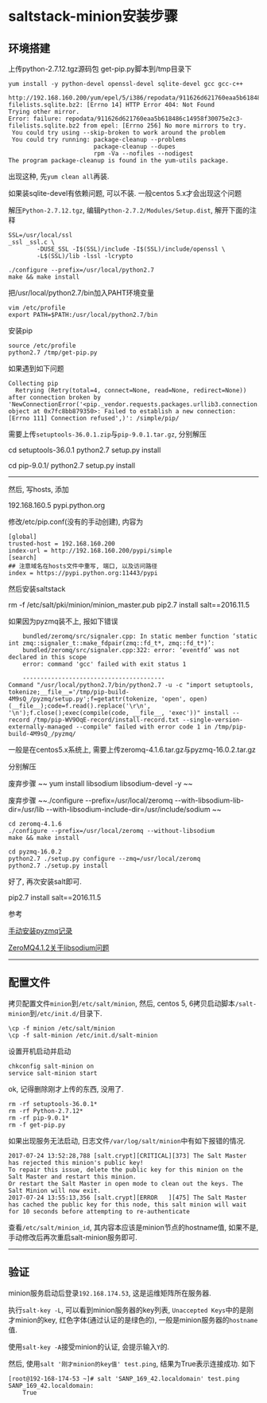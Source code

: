 # saltstack-minion安装步骤

## 环境搭建

上传python-2.7.12.tgz源码包 get-pip.py脚本到/tmp目录下

```
yum install -y python-devel openssl-devel sqlite-devel gcc gcc-c++
```

```
http://192.168.160.200/yum/epel/5/i386/repodata/911626d621760eaa5b618486c14958f30075e2c3-filelists.sqlite.bz2: [Errno 14] HTTP Error 404: Not Found
Trying other mirror.
Error: failure: repodata/911626d621760eaa5b618486c14958f30075e2c3-filelists.sqlite.bz2 from epel: [Errno 256] No more mirrors to try.
 You could try using --skip-broken to work around the problem
 You could try running: package-cleanup --problems
                        package-cleanup --dupes
                        rpm -Va --nofiles --nodigest
The program package-cleanup is found in the yum-utils package.
```

出现这种, 先`yum clean all`再装.

如果装sqlite-devel有依赖问题, 可以不装. 一般centos 5.x才会出现这个问题

解压`Python-2.7.12.tgz`, 编辑`Python-2.7.2/Modules/Setup.dist`, 解开下面的注释 

```
SSL=/usr/local/ssl
_ssl _ssl.c \
        -DUSE_SSL -I$(SSL)/include -I$(SSL)/include/openssl \
        -L$(SSL)/lib -lssl -lcrypto
```

```
./configure --prefix=/usr/local/python2.7
make && make install
```

把/usr/local/python2.7/bin加入PAHT环境变量

```
vim /etc/profile
export PATH=$PATH:/usr/local/python2.7/bin
```

安装pip

```
source /etc/profile
python2.7 /tmp/get-pip.py 
```

如果遇到如下问题

```
Collecting pip
  Retrying (Retry(total=4, connect=None, read=None, redirect=None)) after connection broken by 'NewConnectionError('<pip._vendor.requests.packages.urllib3.connection.VerifiedHTTPSConnection object at 0x7fc8bb879350>: Failed to establish a new connection: [Errno 111] Connection refused',)': /simple/pip/
```

需要上传`setuptools-36.0.1.zip`与`pip-9.0.1.tar.gz`, 分别解压

cd setuptools-36.0.1
python2.7 setup.py install

cd pip-9.0.1/
python2.7 setup.py install

------

然后, 写hosts, 添加

192.168.160.5 pypi.python.org

修改/etc/pip.conf(没有的手动创建), 内容为

```
[global]
trusted-host = 192.168.160.200
index-url = http://192.168.160.200/pypi/simple
[search]
## 注意域名在hosts文件中重写, 端口, 以及访问路径
index = https://pypi.python.org:11443/pypi
```

然后安装saltstack

rm -f /etc/salt/pki/minion/minion_master.pub
pip2.7 install salt==2016.11.5


如果因为pyzmq装不上, 报如下错误

```
    bundled/zeromq/src/signaler.cpp: In static member function ‘static int zmq::signaler_t::make_fdpair(zmq::fd_t*, zmq::fd_t*)’:
    bundled/zeromq/src/signaler.cpp:322: error: ‘eventfd’ was not declared in this scope
    error: command 'gcc' failed with exit status 1
    
    ----------------------------------------
Command "/usr/local/python2.7/bin/python2.7 -u -c "import setuptools, tokenize;__file__='/tmp/pip-build-4M9sQ_/pyzmq/setup.py';f=getattr(tokenize, 'open', open)(__file__);code=f.read().replace('\r\n', '\n');f.close();exec(compile(code, __file__, 'exec'))" install --record /tmp/pip-WV9OqE-record/install-record.txt --single-version-externally-managed --compile" failed with error code 1 in /tmp/pip-build-4M9sQ_/pyzmq/
```

一般是在centos5.x系统上, 需要上传zeromq-4.1.6.tar.gz与pyzmq-16.0.2.tar.gz

分别解压

废弃步骤 ~~ yum install libsodium libsodium-devel -y ~~

废弃步骤 ~~./configure --prefix=/usr/local/zeromq --with-libsodium-lib-dir=/usr/lib --with-libsodium-include-dir=/usr/include/sodium ~~

```
cd zeromq-4.1.6
./configure --prefix=/usr/local/zeromq --without-libsodium
make && make install

cd pyzmq-16.0.2
python2.7 ./setup.py configure --zmq=/usr/local/zeromq
python2.7 ./setup.py install
```

好了, 再次安装salt即可. 

pip2.7 install salt==2016.11.5

参考

[手动安装pyzmq记录](http://blog.spider.im/2013/09/27/how-to-install-pyzmq/)

[ZeroMQ4.1.2关于libsodium问题](http://www.oschina.net/question/1438881_241712?sort=time)

------

## 配置文件

拷贝配置文件`minion`到`/etc/salt/minion`, 然后, centos 5, 6拷贝启动脚本`/salt-minion`到`/etc/init.d/`目录下.

```
\cp -f minion /etc/salt/minion
\cp -f salt-minion /etc/init.d/salt-minion
```

设置开机启动并启动

```
chkconfig salt-minion on
service salt-minion start
```

ok, 记得删除刚才上传的东西, 没用了.

```
rm -rf setuptools-36.0.1*
rm -rf Python-2.7.12*
rm -rf pip-9.0.1*
rm -f get-pip.py 
```

如果出现服务无法启动, 日志文件`/var/log/salt/minion`中有如下报错的情况.

```
2017-07-24 13:52:28,788 [salt.crypt][CRITICAL][373] The Salt Master has rejected this minion's public key!
To repair this issue, delete the public key for this minion on the Salt Master and restart this minion.
Or restart the Salt Master in open mode to clean out the keys. The Salt Minion will now exit.
2017-07-24 13:55:13,356 [salt.crypt][ERROR   ][475] The Salt Master has cached the public key for this node, this salt minion will wait for 10 seconds before attempting to re-authenticate
```

查看`/etc/salt/minion_id`, 其内容本应该是minion节点的hostname值, 如果不是, 手动修改后再次重启salt-minion服务即可.

------

## 验证

minion服务启动后登录`192.168.174.53`, 这是运维矩阵所在服务器. 

执行`salt-key -L`, 可以看到minion服务器的key列表, `Unaccepted Keys`中的是刚才minion的key, 红色字体(通过认证的是绿色的), 一般是minion服务器的`hostname`值.

使用`salt-key -A`接受minion的认证, 会提示输入`Y`的.

然后, 使用`salt '刚才minion的key值' test.ping`, 结果为True表示连接成功. 如下

```
[root@192-168-174-53 ~]# salt 'SANP_169_42.localdomain' test.ping
SANP_169_42.localdomain:
    True
```
